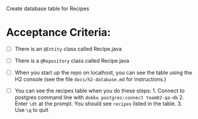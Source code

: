 Create database table for Recipes


# Acceptance Criteria:

- [ ] There is an `@Entity` class called Recipe.java
- [ ] There is a `@Repository` class called Recipe.java
- [ ] When you start up the repo on localhost, you can see the table
      using the H2 console (see the file `docs/h2-database.md` for 
      instructions.)
- [ ] You can see the recipes table when you do these steps:
      1. Connect to postgres command line with 
         ```
         dokku postgres:connect team02-qa-db
         ```
      2. Enter `\dt` at the prompt. You should see
         `recipes` listed in the table.
      3. Use `\q` to quit


